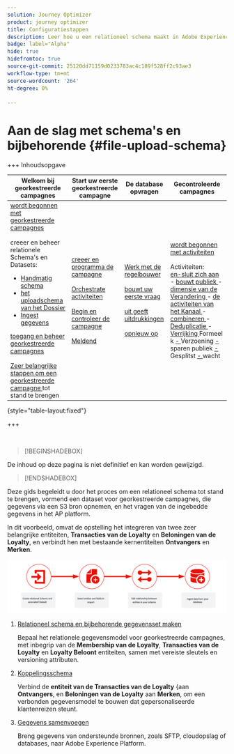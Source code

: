 ```yaml
---
solution: Journey Optimizer
product: journey optimizer
title: Configuratiestappen
description: Leer hoe u een relationeel schema maakt in Adobe Experience Platform door een DDL te uploaden
badge: label="Alpha"
hide: true
hidefromtoc: true
source-git-commit: 25120dd71159d0233783ac4c189f528ff2c93ae3
workflow-type: tm+mt
source-wordcount: '264'
ht-degree: 0%

---
```


# Aan de slag met schema&#39;s en bijbehorende {#file-upload-schema}

+++ Inhoudsopgave

| Welkom bij georkestreerde campagnes | Start uw eerste georkestreerde campagne | De database opvragen | Gecontroleerde campagnes |
|---|---|---|---|
| [ wordt begonnen met georkestreerde campagnes ](gs-orchestrated-campaigns.md)<br/><br/> creeer en beheer relationele Schema&#39;s en Datasets:</br> <ul><li>[ Handmatig schema ](manual-schema.md)</li><li>[ het uploadschema van het Dossier ](file-upload-schema.md)</li><li>[ Ingest gegevens ](ingest-data.md)</li></ul>[ toegang en beheer georkestreerde campagnes ](access-manage-orchestrated-campaigns.md)<br/><br/>[ Zeer belangrijke stappen om een georkestreerde campagne ](gs-campaign-creation.md) tot stand te brengen | [ creeer en programma de campagne ](create-orchestrated-campaign.md)<br/><br/>[ Orchestrate activiteiten ](orchestrate-activities.md)<br/><br/>[ Begin en controleer de campagne ](start-monitor-campaigns.md)<br/><br/>[ Meldend ](reporting-campaigns.md) | [ Werk met de regelbouwer ](orchestrated-rule-builder.md)<br/><br/>[ bouwt uw eerste vraag ](build-query.md)<br/><br/>[ uit geeft uitdrukkingen ](edit-expressions.md)<br/><br/>[ opnieuw op ](retarget.md) | [ wordt begonnen met activiteiten ](activities/about-activities.md)<br/><br/> Activiteiten:<br/>[ en-sluit zich aan ](activities/and-join.md) - [ bouwt publiek ](activities/build-audience.md) - [ dimensie van de Verandering ](activities/change-dimension.md) - [ de activiteiten van het Kanaal ](activities/channels.md) - [ combineren ](activities/combine.md) - [ Deduplicatie ](activities/deduplication.md) - [ Verrijking ](activities/enrichment.md) Formeel k [ - ](activities/fork.md) Verzoening [ - ](activities/reconciliation.md) sparen publiek [ - ](activities/save-audience.md) Gesplitst [ - ](activities/split.md) wacht [](activities/wait.md) |

{style="table-layout:fixed"}

+++

</br>

>[!BEGINSHADEBOX]

De inhoud op deze pagina is niet definitief en kan worden gewijzigd.

>[!ENDSHADEBOX]

Deze gids begeleidt u door het proces om een relationeel schema tot stand te brengen, vormend een dataset voor georkestreerde campagnes, die gegevens via een S3 bron opnemen, en het vragen van de ingebedde gegevens in het AP platform.

In dit voorbeeld, omvat de opstelling het integreren van twee zeer belangrijke entiteiten, **Transacties van de Loyalty** en **Beloningen van de Loyalty**, en verbindt hen met bestaande kernentiteiten **Ontvangers** en **Merken**.

![](assets/do-not-localize/schema_admin.png)

1. [Relationeel schema en bijbehorende gegevensset maken](#schema)

   Bepaal het relationele gegevensmodel voor georkestreerde campagnes, met inbegrip van de **Membership van de Loyalty**, **Transacties van de Loyalty** en **Loyalty Beloont** entiteiten, samen met vereiste sleutels en versioning attributen.

1. [Koppelingsschema](#link-schema)

   Verbind de **entiteit van de Transacties van de Loyalty** {aan **Ontvangers**, en **Beloningen van de Loyalty** aan **Merken**, om een verbonden gegevensmodel te bouwen dat gepersonaliseerde klantenreizen steunt.

1. [Gegevens samenvoegen](#ingest)

   Breng gegevens van ondersteunde bronnen, zoals SFTP, cloudopslag of databases, naar Adobe Experience Platform.


<!--### Setting Up Change data capture ingestion {#cdc-ingestion}

If you need to change the data source, you must delete the existing dataflow and create a new one pointing to the same dataset with the new source.

When using Change Data Capture (CDC), it is essential that the source and dataset remain in sync to ensure accurate incremental updates. Follow the steps below:

1. **Schema Requirements**
   - Your schema must include:
     - A **primary key** (e.g., `transaction_id`)
     - A **versioning field** (e.g., `lastmodified` or an incrementing `version_id`)
   - Enable the dataset for **Orchestrated Campaigns** if needed.

2. **CDC Dataflow Setup**
   - During dataflow creation, after choosing your source and files:
     - **Enable the CDC option**
     - Select your CDC-ready dataset
     - Confirm field mappings (especially version field)

3. **Keep Source and Target in Sync**
   - The source system must consistently update the version field so the platform can detect changes accurately.

Once set up, the platform will automatically ingest **only changed or new records** each time the flow runs.
-->
